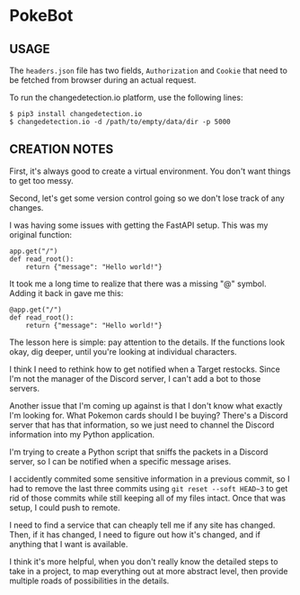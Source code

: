 # PokeBot

## USAGE

The `headers.json` file has two fields, `Authorization` and `Cookie` that need to be fetched from browser during an actual request.

To run the changedetection.io platform, use the following lines:
```
$ pip3 install changedetection.io
$ changedetection.io -d /path/to/empty/data/dir -p 5000
```

## CREATION NOTES

First, it's always good to create a virtual environment. You don't want things to get too messy.

Second, let's get some version control going so we don't lose track of any changes.

I was having some issues with getting the FastAPI setup. This was my original function:

```
app.get("/")
def read_root():
	return {"message": "Hello world!"}
```

It took me a long time to realize that there was a missing "@" symbol. Adding it back in gave me this:

```
@app.get("/")
def read_root():
	return {"message": "Hello world!"}
```

The lesson here is simple: pay attention to the details. If the functions look okay, dig deeper, until you're looking at individual characters.

I think I need to rethink how to get notified when a Target restocks. Since I'm not the manager of the Discord server, I can't add a bot to those servers.

Another issue that I'm coming up against is that I don't know what exactly I'm looking for. What Pokemon cards should I be buying? There's a Discord server that has that information, so we just need to channel the Discord information into my Python application. 

I'm trying to create a Python script that sniffs the packets in a Discord server, so I can be notified when a specific message arises.

I accidently commited some sensitive information in a previous commit, so I had to remove the last three commits using `git reset --soft HEAD~3` to get rid of those commits while still keeping all of my files intact. Once that was setup, I could push to remote.

I need to find a service that can cheaply tell me if any site has changed. Then, if it has changed, I need to figure out how it's changed, and if anything that I want is available.

I think it's more helpful, when you don't really know the detailed steps to take in a project, to map everything out at more abstract level, then provide multiple roads of possibilities in the details.